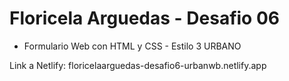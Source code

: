 # Floricela Arguedas - Desafio 06

* Formulario Web con HTML y CSS - Estilo 3 URBANO

Link a Netlify: floricelaarguedas-desafio6-urbanwb.netlify.app
```  

